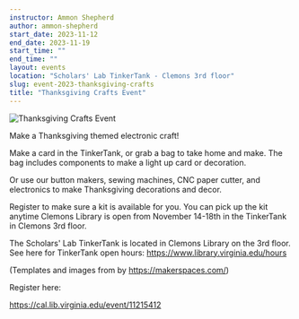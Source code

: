 ```yaml
---
instructor: Ammon Shepherd
author: ammon-shepherd
start_date: 2023-11-12
end_date: 2023-11-19
start_time: ""
end_time: ""
layout: events
location: "Scholars' Lab TinkerTank - Clemons 3rd floor"
slug: event-2023-thanksgiving-crafts
title: "Thanksgiving Crafts Event"
---
```


![Thanksgiving Crafts Event](/assets/post-media/workshops/Happy-Thanksgiving-Animation-small.gif)

Make a Thanksgiving themed electronic craft!

Make a card in the TinkerTank, or grab a bag to take home and make. The bag includes components to make a light up card or decoration.

Or use our button makers, sewing machines, CNC paper cutter, and electronics to make Thanksgiving decorations and decor.

Register to make sure a kit is available for you. You can pick up the kit anytime Clemons Library is open from November 14-18th in the TinkerTank in Clemons 3rd floor.

The Scholars' Lab TinkerTank is located in Clemons Library on the 3rd floor. See here for TinkerTank open hours: <a href="https://www.library.virginia.edu/hours">https://www.library.virginia.edu/hours</a>

(Templates and images from by https://makerspaces.com/)

Register here:

[https://cal.lib.virginia.edu/event/11215412 ](https://cal.lib.virginia.edu/event/11215412)
